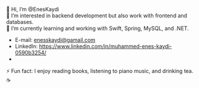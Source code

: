 👋 Hi, I’m @EnesKaydi  
👀 I’m interested in backend development but also work with frontend and databases.  
🌱 I’m currently learning and working with Swift, Spring, MySQL, and .NET.  
   - E-mail: enesskaydi@gamail.com
   - LinkedIn: https://www.linkedin.com/in/muhammed-enes-kaydi-0590b3254/
   - 
⚡ Fun fact: I enjoy reading books, listening to piano music, and drinking tea. ☕  

<!---
EnesKaydi/EnesKaydi is a ✨ special ✨ repository because its `README.md` (this file) appears on your GitHub profile.
You can click the Preview link to take a look at your changes.
--->
